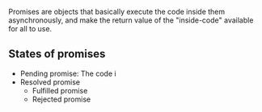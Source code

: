 Promises are objects that basically execute the code inside them asynchronously, and make the return value of the "inside-code" available for all to use.

## States of promises
- Pending promise: The code i
- Resolved promise
	- Fulfilled promise
	- Rejected promise